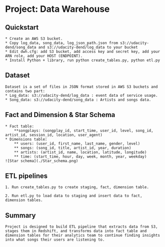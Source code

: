 # Project: Data Warehouse

## Quickstart
    * Create an AWS S3 bucket.
    * Copy log_data, song_data, log_json_path.json from s3://udacity-dend/song_data and s3://udacity-dend/log_data to your bucket
    * Edit dwh.cfg: add S3 bucket, add access key and secret key, add your ARN role, add your HOST (ENDPOINT).
    * Install Python + library, run python create_tables.py, python etl.py
    
## Dataset

    Dataset is a set of files in JSON format stored in AWS S3 buckets and contains two part:
    * Log_data: s3://udacity-dend/log_data : event data of service usage.
    * Song_data: s3://udacity-dend/song_data : Artists and songs data.
## Fact and Dimension & Star Schema
    * Fact table: 
        **songplays: (songplay_id, start_time, user_id, level, song_id, artist_id, session_id, location, user_agent)
    * Dimensions table:
        ** users: (user_id, first_name, last_name, gender, level)
        ** songs: (song_id, title, artist_id, year, duration)
        ** artists: (artist_id, name, location, latitude, longitude)
        ** time: (start_time, hour, day, week, month, year, weekday)
    ![Star schema](./Star_schema.png)

## ETL pipelines

    1. Run create_tables.py to create staging, fact, dimension table.
    
    2. Run etl.py to load data to staging and insert data to fact, dimension tables.

## Summary
    Project is designed to build ETL pipeline that extracts data from S3, stages them in Redshift, and transforms data into fact table and dimension tables for their analytics team to continue finding insights into what songs their users are listening to.
